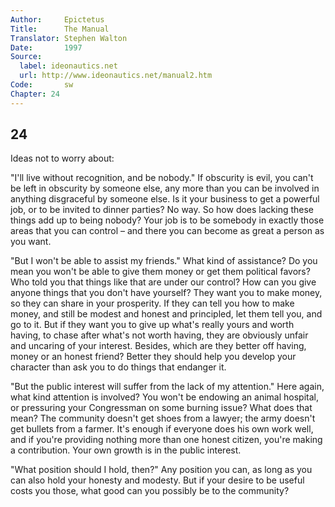 ```yaml
---
Author:     Epictetus  
Title:      The Manual  
Translator: Stephen Walton  
Date:       1997  
Source:
  label: ideonautics.net
  url: http://www.ideonautics.net/manual2.htm
Code:       sw  
Chapter: 24
---
```

##  24

Ideas not to worry about:

"I'll live without recognition, and be nobody." If obscurity is evil, you can't
be left in obscurity by someone else, any more than you can be involved in
anything disgraceful by someone else. Is it your business to get a powerful
job, or to be invited to dinner parties? No way. So how does lacking these
things add up to being nobody? Your job is to be somebody in exactly those
areas that you can control – and there you can become as great a person as you
want.

"But I won't be able to assist my friends." What kind of assistance? Do you
mean you won't be able to give them money or get them political favors? Who
told you that things like that are under our control? How can you give anyone
things that you don't have yourself? They want you to make money, so they can
share in your prosperity. If they can tell you how to make money, and still be
modest and honest and principled, let them tell you, and go to it. But if they
want you to give up what's really yours and worth having, to chase after what's
not worth having, they are obviously unfair and uncaring of your interest.
Besides, which are they better off having, money or an honest friend? Better
they should help you develop your character than ask you to do things that
endanger it.

"But the public interest will suffer from the lack of my attention." Here
again, what kind attention is involved? You won't be endowing an animal
hospital, or pressuring your Congressman on some burning issue? What does that
mean? The community doesn't get shoes from a lawyer; the army doesn't get
bullets from a farmer. It's enough if everyone does his own work well, and if
you're providing nothing more than one honest citizen, you're making a
contribution. Your own growth is in the public interest.

"What position should I hold, then?" Any position you can, as long as you can
also hold your honesty and modesty. But if your desire to be useful costs you
those, what good can you possibly be to the community?


